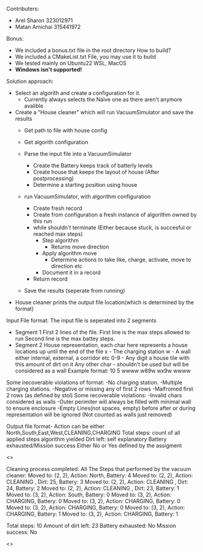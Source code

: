 Contributers:
- Arel Sharon 323012971
- Matan Amichai 315441972


Bonus:
- We included a bonus.txt file in the root directory
How to build?
- We included a CMakeList.txt File, you may use it to build 
- We tested mainly on Ubuntu22 WSL, MacOS
- **Windows isn't supported!**

Solution approach:
- Select an algorith and create a configuration for it.
    - Currently always selects the Naive one as there aren't anymore avalible
- Create a "House cleaner" which will run VacuumSimulator and save the results
    - Get path to file with house config
    - Get algorith configuration

    - Parse the input file into a VacuumSimulator 
        - Create the Battery keeps track of batterly levels
        - Create house that keeps the layout of house (After postprocessing)
        - Determine a starting position using house

    - run VacuumSimulator, with algorithm configuration
        - Create fresh record 
        - Create from configuration a fresh instance of algorithm owned by this run
        - while shouldn't terminate (Either because stuck, is succesful or reached max steps)
            - Step algorithm 
                - Returns move direction
            - Apply algorithm move
                - Determine actions to take like, charge, activate, move to direction etc 
            - Document it in a record
        - Return record

    - Save the results (seperate from running)
- House cleaner prints the output file location(which is determined by the format)



Input File format:
The input file is seperated into 2 segments
- Segment 1
First 2 lines of the file.
First line is the max steps allowed to run
Second line is the max battey steps.
- Segment 2
House representation, each char here represents a house locations up until the end of the file
x - The charging station
w - A wall either internal, external, a corridor etc
0-9 - Any digit a house tile with this amount of dirt on it
Any other char - shouldn't be used but will be considered as a wall
Example format:
10
5
wwww
w89w
wx9w
wwww

Some irecoverable violations of format:
-No charging station.
-Multiple charging stations.
-Negative or missing any of first 2 rows
-Malfromed first 2 rows (as defined by stoi)
Some recoverable violations:
-Invalid chars considered as walls
-Outer perimiter will always be filled with minimal wall to ensure enclosure
-Empty Lines(not spaces, empty) before after or during representation will be ignored (Not counted as walls just removed)

Output file format-
Action can be either North,South,East,West,CLEANING,CHARGING
Total steps: count of all applied steps algorithm yielded
Dirt left: self explanatory
Battery exhausted/Mission success Either No or Yes defined by the assigment

<<Example output>>

Cleaning process completed.
All The Steps that performed by the vacuum cleaner: 
Moved to: (2, 2), Action: North, Battery: 4
Moved to: (2, 2), Action: CLEANING , Dirt: 25, Battery: 3
Moved to: (2, 2), Action: CLEANING , Dirt: 24, Battery: 2
Moved to: (2, 2), Action: CLEANING , Dirt: 23, Battery: 1
Moved to: (3, 2), Action: South, Battery: 0
Moved to: (3, 2), Action: CHARGING, Battery: 0
Moved to: (3, 2), Action: CHARGING, Battery: 0
Moved to: (3, 2), Action: CHARGING, Battery: 0
Moved to: (3, 2), Action: CHARGING, Battery: 1
Moved to: (3, 2), Action: CHARGING, Battery: 1

Total steps: 10
Amount of dirt left: 23
Battery exhausted: No
Mission success: No

<<End example output>>

